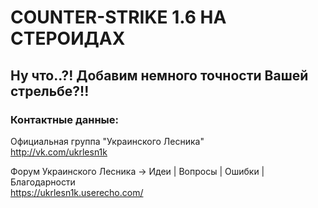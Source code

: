 COUNTER-STRIKE 1.6 НА СТЕРОИДАХ
===============================

Ну что..?! Добавим немного точности Вашей стрельбе?!!
-----------------------------------------------------

### Контактные данные:

Официальная группа "Украинского Лесника"<br>http://vk.com/ukrlesn1k

Форум Украинского Лесника → Идеи | Вопросы | Ошибки | Благодарности<br>https://ukrlesn1k.userecho.com/
